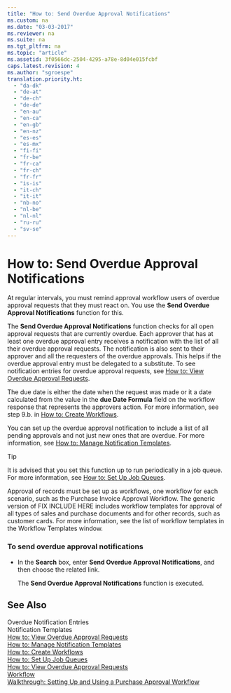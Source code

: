```yaml
---
title: "How to: Send Overdue Approval Notifications"
ms.custom: na
ms.date: "03-03-2017"
ms.reviewer: na
ms.suite: na
ms.tgt_pltfrm: na
ms.topic: "article"
ms.assetid: 3f0566dc-2504-4295-a78e-8d04e015fcbf
caps.latest.revision: 4
ms.author: "sgroespe"
translation.priority.ht: 
  - "da-dk"
  - "de-at"
  - "de-ch"
  - "de-de"
  - "en-au"
  - "en-ca"
  - "en-gb"
  - "en-nz"
  - "es-es"
  - "es-mx"
  - "fi-fi"
  - "fr-be"
  - "fr-ca"
  - "fr-ch"
  - "fr-fr"
  - "is-is"
  - "it-ch"
  - "it-it"
  - "nb-no"
  - "nl-be"
  - "nl-nl"
  - "ru-ru"
  - "sv-se"
---
```

# How to: Send Overdue Approval Notifications
At regular intervals, you must remind approval workflow users of overdue approval requests that they must react on. You use the **Send Overdue Approval Notifications** function for this.  
  
 The **Send Overdue Approval Notifications** function checks for all open approval requests that are currently overdue. Each approver that has at least one overdue approval entry receives a notification with the list of all their overdue approval requests. The notification is also sent to their approver and all the requesters of the overdue approvals. This helps if the overdue approval entry must be delegated to a substitute. To see notification entries for overdue approval requests, see [How to: View Overdue Approval Requests](../../BusinessFunctionality/Workflow/how-to-view-overdue-approval-requests.md).  
  
 The due date is either the date when the request was made or it a date calculated from the value in the **due Date Formula** field on the workflow response that represents the approvers action. For more information, see step 9.b. in [How to: Create Workflows](../../BusinessFunctionality/Workflow/how-to-create-workflows.md).  
  
 You can set up the overdue approval notification to include a list of all pending approvals and not just new ones that are overdue. For more information, see [How to: Manage Notification Templates](../../BusinessFunctionality/Workflow/how-to-manage-notification-templates.md).  
  
> [!TIP]  
>  It is advised that you set this function up to run periodically in a job queue. For more information, see [How to: Set Up Job Queues](../../SetupAndAdministration/how-to-set-up-job-queues.md).  
  
 Approval of records must be set up as workflows, one workflow for each scenario, such as the Purchase Invoice Approval Workflow. The generic version of FIX INCLUDE HERE<!--[!INCLUDE[dyn_nav](../../ApplicationDesign/includes/dyn_nav_md.md)] --> includes workflow templates for approval of all types of sales and purchase documents and for other records, such as customer cards. For more information, see the list of workflow templates in the Workflow Templates window.  
  
### To send overdue approval notifications  
  
-   In the **Search** box, enter **Send Overdue Approval Notifications**, and then choose the related link.  
  
     The **Send Overdue Approval Notifications** function is executed.  
  
## See Also  
 Overdue Notification Entries   
 Notification Templates   
 [How to: View Overdue Approval Requests](../../BusinessFunctionality/Workflow/how-to-view-overdue-approval-requests.md)   
 [How to: Manage Notification Templates](../../BusinessFunctionality/Workflow/how-to-manage-notification-templates.md)   
 [How to: Create Workflows](../../BusinessFunctionality/Workflow/how-to-create-workflows.md)   
 [How to: Set Up Job Queues](../../SetupAndAdministration/how-to-set-up-job-queues.md)   
 [How to: View Overdue Approval Requests](../../BusinessFunctionality/Workflow/how-to-view-overdue-approval-requests.md)   
 [Workflow](../../BusinessFunctionality/Workflow/workflow.md)   
 [Walkthrough: Setting Up and Using a Purchase Approval Workflow](../../BusinessFunctionality/Workflow/walkthrough-setting-up-and-using-a-purchase-approval-workflow.md)
